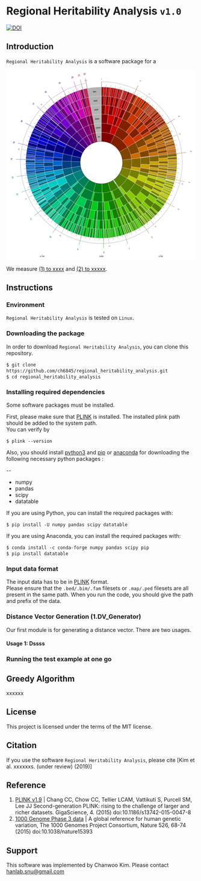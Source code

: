 Regional Heritability Analysis `v1.0`
===================
[![DOI](https://zenodo.org/badge/.svg)](https://zenodo.org/badge/latestdoi/)

Introduction
------------
`Regional Heritability Analysis`  is a software package for a

![Regional Heritability Atlas](github_images/donut.png)

We measure  <ins>(1) to xxxx</ins> and <ins>(2) to xxxxx</ins>.

Instructions
-------------
### Environment
`Regional Heritability Analysis` is tested on `Linux`.

### Downloading the package
In order to download `Regional Heritability Analysis`, you can clone this repository.


```
$ git clone https://github.com/ch6845/regional_heritability_analysis.git
$ cd regional_heritability_analysis
```
### Installing required dependencies
Some software packages must be installed.

First, please make sure that [PLINK](http://zzz.bwh.harvard.edu/plink/download.shtml) is installed. The installed plink path should be added to the system path. <br>
You can verify by

```
$ plink --version
```

Also, you should install [python3](https://www.python.org/downloads/) and [pip](https://pip.pypa.io/en/stable/installing/) or [anaconda](https://www.anaconda.com/distribution/#download-section) for downloading the following necessary python packages :

--
- numpy
- pandas
- scipy
- datatable

If you are using Python, you can install the required packages with:

```
$ pip install -U numpy pandas scipy datatable
```

If you are using Anaconda, you can install the required packages with:

```
$ conda install -c conda-forge numpy pandas scipy pip
$ pip install datatable
```

### Input data format
The input data has to be in [PLINK](https://www.cog-genomics.org/plink2/input)
format. <br>
Please ensure that the `.bed/.bim/.fam` filesets or `.map/.ped` filesets are all present in the same path. When you run the code, you should give the path and prefix of the data.



### Distance Vector Generation (1.DV_Generator)
Our first module is for generating a distance vector.
There are two usages.

#### Usage 1: Dssss



### Running the test example at one go


Greedy Algorithm
-----------------
xxxxxx

License
---------
This project is licensed under the terms of the MIT license.


Citation
----------
If you use the software `Regional Heritability Analysis`, please cite [Kim et al. xxxxxxs. (under review) (2019)]

Reference
------------
1. [PLINK v1.9](www.cog-genomics.org/plink/2.0/) | Chang CC, Chow CC, Tellier LCAM, Vattikuti S, Purcell SM, Lee JJ Second-generation PLINK: rising to the challenge of larger and richer datasets. GigaScience, 4. (2015) doi:10.1186/s13742-015-0047-8
2. [1000 Genome Phase 3 data](https://www.cog-genomics.org/plink/2.0/resources) | A global reference for human genetic variation, The 1000 Genomes Project Consortium, Nature 526, 68-74 (2015) doi:10.1038/nature15393


Support
----------
This software was implemented by Chanwoo Kim. Please contact [hanlab.snu@gmail.com](mailto:hanlab.snu@gmail.com)